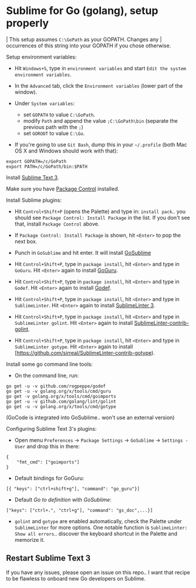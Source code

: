 Sublime for Go (golang), setup properly
=======================================

| This setup assumes `C:\GoPath` as your GOPATH.  Changes any
| occurrences of this string into your GOPATH if you chose otherwise.

Setup environment variables:

 * Hit `Windows+S`, type in `environment variables` and start `Edit the system environment variables`.

 * In the `Advanced` tab, click the `Environment variables` (lower part of the window).

 * Under `System variables`:

   * set `GOPATH` to value `C:\GoPath`.
   * modify `Path` and append the value `;C:\GoPath\bin` (separate the previous path with the `;`)
   * set `GOROOT` to value `C:\Go`.

 * If you're going to use `Git Bash`, dump this in your `~/.profile` (both Mac OS X and Windows should work with that):

```
export GOPATH=/c/GoPath
export PATH=/c/GoPath/bin:$PATH
```

Install [Sublime Text 3](https://www.sublimetext.com/3).

Make sure you have [Package Control](https://packagecontrol.io/installation) installed.

Install Sublime plugins:

* Hit `Control+Shift+P` (opens the Palette) and type in: `install pack`.. you should see
  `Package Control: Install Package` in the list. If you don't see
  that, install `Package Control` above.

* If `Package Control: Install Package` is shown, hit `<Enter>` to pop the next box.


* Punch in `GoSublime` and hit enter.  It will install [GoSublime](https://github.com/DisposaBoy/GoSublime)

* Hit `Control+Shift+P`, type in `package install`, hit `<Enter>` and
  type in `GoGuru`. Hit `<Enter>` again to install [GoGuru](https://github.com/alvarolm/GoGuru).

* Hit `Control+Shift+P`, type in `package install`, hit `<Enter>` and
  type in `Godef`. Hit `<Enter>` again to install [Godef](https://github.com/buaazp/Godef).

* Hit `Control+Shift+P`, type in `package install`, hit `<Enter>` and
  type in `SublimeLinter`. Hit `<Enter>` again to install [SublimeLinter 3](http://sublimelinter.readthedocs.io/en/latest/installation.html).

* Hit `Control+Shift+P`, type in `package install`, hit `<Enter>` and
  type in `SublimeLinter golint`. Hit `<Enter>` again to install [SublimeLinter-contrib-golint](https://github.com/sirreal/SublimeLinter-contrib-golint).

* Hit `Control+Shift+P`, type in `package install`, hit `<Enter>` and
  type in `SublimeLinter gotype`. Hit `<Enter>` again to install [https://github.com/sirreal/SublimeLinter-contrib-gotype).

Install some go command line tools:

* On the command line, run:

```
go get -u -v github.com/rogpeppe/godef
go get -u -v golang.org/x/tools/cmd/guru
go get -v golang.org/x/tools/cmd/goimports
go get -u -v github.com/golang/lint/golint
go get -u -v golang.org/x/tools/cmd/gotype
```

(GoCode is integrated into GoSublime.. won't use an external version)

Configuring Sublime Text 3's plugins:

* Open menu `Preferences` -> `Package Settings` -> `GoSublime` -> `Settings - User` and drop this in there:

```
{
    "fmt_cmd": ["goimports"]
}
```

* Default bindings for GoGuru:

```
[{ "keys": ["ctrl+shift+g"], "command": "go_guru"}]
```

* Default _Go to definition_ with _GoSublime_:

```
["keys": ["ctrl+.", "ctrl+g"], "command": "gs_doc",...}]
```

* `golint` and `gotype` are enabled automatically, check the Palette
  under `SublimeLinter` for more options.  One notable function is
  `SublimeLinter: Show all errors`.. discover the keyboard shortcut in
  the Palette and memorize it.


Restart Sublime Text 3
----------------------

If you have any issues, please open an issue on this repo.. I want
that recipe to be flawless to onboard new Go developers on Sublime.